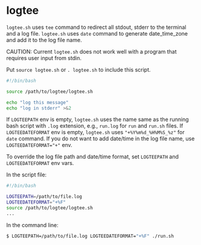 # logtee

`logtee.sh` uses `tee` command to redirect all stdout, stderr to the terminal and a log file.
`logtee.sh` uses `date` command to generate date_time_zone and add it to the log file name.

CAUTION: Current `logtee.sh` does not work well with a program that requires user input from stdin.

Put `source logtee.sh` or `. logtee.sh` to include this script.
```bash
#!/bin/bash

source /path/to/logtee/logtee.sh

echo "log this message"
echo "log in stderr" >&2
```

If `LOGTEEPATH` env is empty, `logtee.sh` uses the name same as the running bash script with `.log` extension, e.g., `run.log` for `run` and `run.sh` files.
If `LOGTEEDATEFORMAT` env is empty, `logtee.sh` uses `"+%Y%m%d_%H%M%S_%z"` for `date` command. If you do not want to add date/time in the log file name, use `LOGTEEDATEFORMAT="+"` env.

To override the log file path and date/time format, set `LOGTEEPATH` and `LOGTEEDATEFORMAT` env vars.

In the script file:
```bash
#!/bin/bash

LOGTEEPATH=/path/to/file.log
LOGTEEDATEFORMAT="+%F"
source /path/to/logtee/logtee.sh
...
```

In the command line:
```bash
$ LOGTEEPATH=/path/to/file.log LOGTEEDATEFORMAT="+%F" ./run.sh
```
